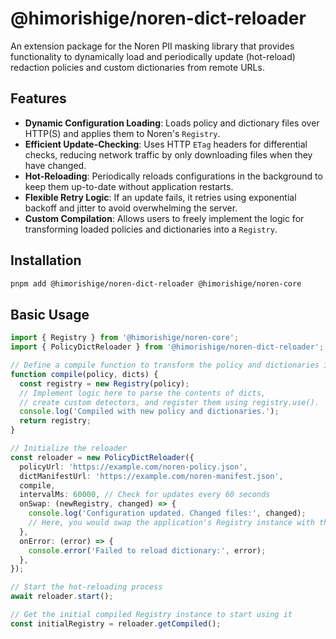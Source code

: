 # @himorishige/noren-dict-reloader

An extension package for the Noren PII masking library that provides functionality to dynamically load and periodically update (hot-reload) redaction policies and custom dictionaries from remote URLs.

## Features

- **Dynamic Configuration Loading**: Loads policy and dictionary files over HTTP(S) and applies them to Noren's `Registry`.
- **Efficient Update-Checking**: Uses HTTP `ETag` headers for differential checks, reducing network traffic by only downloading files when they have changed.
- **Hot-Reloading**: Periodically reloads configurations in the background to keep them up-to-date without application restarts.
- **Flexible Retry Logic**: If an update fails, it retries using exponential backoff and jitter to avoid overwhelming the server.
- **Custom Compilation**: Allows users to freely implement the logic for transforming loaded policies and dictionaries into a `Registry`.

## Installation

```sh
pnpm add @himorishige/noren-dict-reloader @himorishige/noren-core
```

## Basic Usage

```typescript
import { Registry } from '@himorishige/noren-core';
import { PolicyDictReloader } from '@himorishige/noren-dict-reloader';

// Define a compile function to transform the policy and dictionaries into a Registry
function compile(policy, dicts) {
  const registry = new Registry(policy);
  // Implement logic here to parse the contents of dicts,
  // create custom detectors, and register them using registry.use().
  console.log('Compiled with new policy and dictionaries.');
  return registry;
}

// Initialize the reloader
const reloader = new PolicyDictReloader({
  policyUrl: 'https://example.com/noren-policy.json',
  dictManifestUrl: 'https://example.com/noren-manifest.json',
  compile,
  intervalMs: 60000, // Check for updates every 60 seconds
  onSwap: (newRegistry, changed) => {
    console.log('Configuration updated. Changed files:', changed);
    // Here, you would swap the application's Registry instance with the new one
  },
  onError: (error) => {
    console.error('Failed to reload dictionary:', error);
  },
});

// Start the hot-reloading process
await reloader.start();

// Get the initial compiled Registry instance to start using it
const initialRegistry = reloader.getCompiled();
```